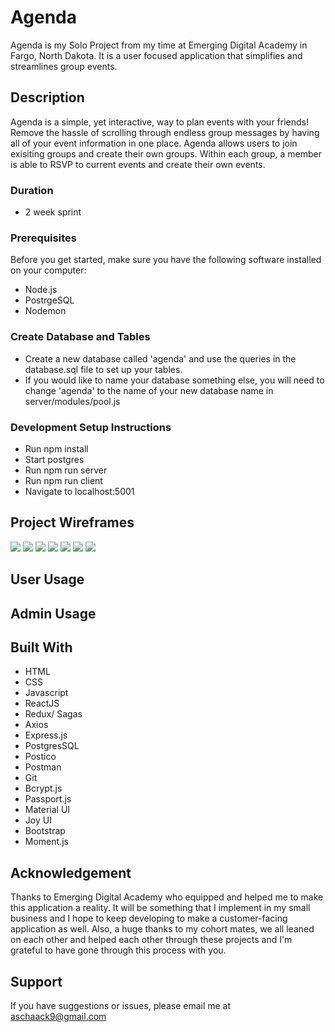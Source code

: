 # Agenda

Agenda is my Solo Project from my time at Emerging Digital Academy in Fargo, North Dakota. It is a user focused application that simplifies and streamlines group events.

## Description

Agenda is a simple, yet interactive, way to plan events with your friends! Remove the hassle of scrolling through endless group messages by having all of your event information in one place. Agenda allows users to join exisiting groups and create their own groups. Within each group, a member is able to RSVP to current events and create their own events.

### Duration

- 2 week sprint

### Prerequisites

Before you get started, make sure you have the following software installed on your computer:

- Node.js
- PostrgeSQL
- Nodemon

### Create Database and Tables

- Create a new database called 'agenda' and use the queries in the database.sql file to set up your tables.
- If you would like to name your database something else, you will need to change 'agenda' to the name of your new database name in server/modules/pool.js

### Development Setup Instructions

- Run npm install
- Start postgres
- Run npm run server
- Run npm run client
- Navigate to localhost:5001

## Project Wireframes
<img src='/docs/Login.png'>
<img src='/docs/HomePage.png'>
<img src='/docs/MyEvents.png'>
<img src='/docs/MyGroups.png'>
<img src='/docs/EditEvent.png'>
<img src='/docs/EditGroup.png'>
<img src='/docs/ProfilePage.png'>

## User Usage

## Admin Usage

## Built With
- HTML
- CSS
- Javascript
- ReactJS
- Redux/ Sagas
- Axios
- Express.js
- PostgresSQL
- Postico
- Postman
- Git
- Bcrypt.js
- Passport.js
- Material UI
- Joy UI
- Bootstrap
- Moment.js

## Acknowledgement

Thanks to Emerging Digital Academy who equipped and helped me to make this application a reality. It will be something that I implement in my small business and I hope to keep developing to make a customer-facing application as well. Also, a huge thanks to my cohort mates, we all leaned on each other and helped each other through these projects and I'm grateful to have gone through this process with you.

## Support
If you have suggestions or issues, please email me at aschaack9@gmail.com
